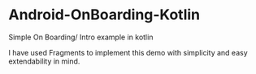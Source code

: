 # Android-OnBoarding-Kotlin
Simple On Boarding/ Intro example in kotlin

I have used Fragments to implement this demo with simplicity and easy extendability in mind.
